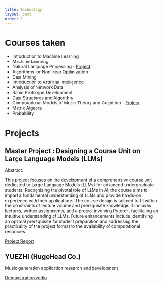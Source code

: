 ```yaml
---
title: Technology
layout: post
order: 2
---
```


# Courses taken

- Introduction to Machine Learning
- Machine Learning
- Natural Language Processing - [Project](CSE_527A_Final_Paper.pdf)
- Algorithms for Nonlinear Optimization
- Data Mining
- Introduction to Artificial Intelligence
- Analysis of Network Data
- Rapid Prototype Development
- Data Structures and Algorithm		
- Computational Models of Music Theory and Cognition - [Project](ComputationalMusicTheory_project.png)
- Matrix Algebra
- Probability

# Projects

## Master Project : Designing a Course Unit on Large Language Models (LLMs)
Abstract:

This project focuses on the development of a comprehensive course unit dedicated to Large Language Models (LLMs) for advanced undergraduate students. Recognizing the pivotal role of LLMs in AI, the course aims to impart a fundamental understanding of LLMs and provide hands-on experience with their applications. The course design is tailored to fit within the constraints of lecture volume and prerequisite knowledge. It includes lectures, written assignments, and a project involving Pytorch, facilitating an intuitive understanding of LLMs. Future enhancements include identifying an optimal prerequisite for student preparation and addressing the practicality of the project format to the availability of computational resources.

[Project Report](MasterProjectReport_ZiweiWang.pdf)

## YUEZHI (HugeHead Co.)
Music generation application research and development

[Demonstration vedio](https://youtu.be/NoKRS5yijaY?si=yKtQlCv62vVOvlgb)
